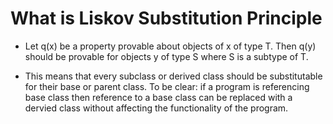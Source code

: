 # What is Liskov Substitution Principle #
- Let q(x) be a property provable about objects of x of type T. Then q(y) should be provable for objects y of type S where S is a subtype of T.

- This means that every subclass or derived class should be substitutable for their base or parent class. To be clear: if a program is referencing base class then reference to a base class can be replaced with a dervied class without affecting the functionality of the program.

